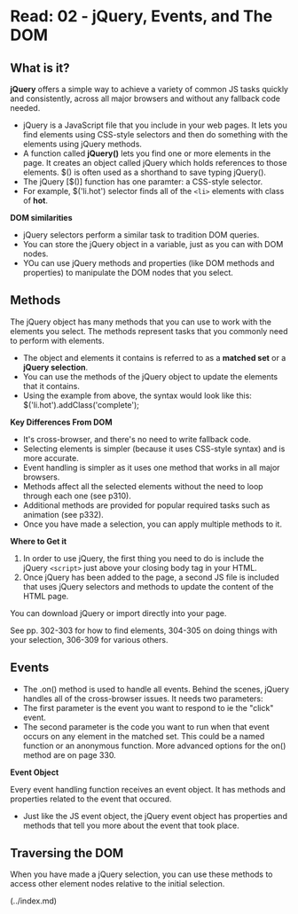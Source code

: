 # Read: 02 - jQuery, Events, and The DOM

## What is it?

**jQuery** offers a simple way to achieve a variety of common JS tasks quickly and consistently, across all major browsers and without any fallback code needed. 
- jQuery is a JavaScript file that you include in your web pages. It lets you find elements using CSS-style selectors and then do something with the elements using jQuery methods. 
- A function called **jQuery()**  lets you find one or more elements in the page. It creates an object called jQuery which holds references to those elements. $() is often used as a shorthand to save typing jQuery().
- The jQuery [$()] function has one paramter: a CSS-style selector. 
- For example, $('li.hot') selector finds all of the ```<li>``` elements with class of **hot**.

**DOM similarities**

- jQuery selectors perform a similar task to tradition DOM queries. 
- You can store the jQuery object in a variable, just as you can with DOM nodes. 
- YOu can use jQuery methods and properties (like DOM methods and properties) to manipulate the DOM nodes that you select.

## Methods

The jQuery object has many methods that you can use to work with the elements you select. The methods represent tasks that you commonly need to perform with elements. 
- The object and elements it contains is referred to as a **matched set** or a **jQuery selection**.
- You can use the methods of the jQuery object to update the elements that it contains. 
- Using the example from above, the syntax would look like this: 
$('li.hot').addClass('complete');

**Key Differences From DOM**

- It's cross-browser, and there's no need to write fallback code.
- Selecting elements is simpler (because it uses CSS-style syntax) and is more accurate.
- Event handling is simpler as it uses one method that works in all major browsers. 
- Methods affect all the selected elements without the need to loop through each one (see p310).
- Additional methods are provided for popular required tasks such as animation (see p332).
- Once you have made a selection, you can apply multiple methods to it.

**Where to Get it**
1. In order to use jQuery, the first thing you need to do is include the jQuery ```<script>``` just above your closing body tag in your HTML.
2. Once jQuery has been added to the page, a second JS file is included that uses jQuery selectors and methods to update the content of the HTML page. 

You can download jQuery or import directly into your page. 

See pp. 302-303 for how to find elements, 304-305 on doing things with your selection, 306-309 for various others. 

## Events

- The .on() method is used to handle all events. Behind the scenes, jQuery handles all of the cross-browser issues. It needs two parameters:
- The first parameter is the event you want to respond to ie the "click" event.
- The second parameter is the code you want to run when that event occurs on any element in the matched set. This could be a named function or an anonymous function. 
More advanced options for the on() method are on page 330.

**Event Object**

Every event handling function receives an event object. It has methods and properties related to the event that occured. 
- Just like the JS event object, the jQuery event object has properties and methods that tell you more about the event that took place. 

## Traversing the DOM

When you have made a jQuery selection, you can use these methods to access other element nodes relative to the initial selection. 



 (../index.md)